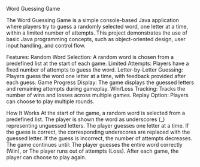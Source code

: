 Word Guessing Game

The Word Guessing Game is a simple console-based Java application where players try to guess a randomly selected word, one letter at a time, within a limited number of attempts. This project demonstrates the use of basic Java programming concepts, such as object-oriented design, user input handling, and control flow.

Features:
Random Word Selection: A random word is chosen from a predefined list at the start of each game.
Limited Attempts: Players have a fixed number of attempts to guess the word.
Letter-by-Letter Guessing: Players guess the word one letter at a time, with feedback provided after each guess.
Game Progress Display: The game displays the guessed letters and remaining attempts during gameplay.
Win/Loss Tracking: Tracks the number of wins and losses across multiple games.
Replay Option: Players can choose to play multiple rounds.

How It Works
At the start of the game, a random word is selected from a predefined list.
The player is shown the word as underscores (_) representing unguessed letters.
The player guesses one letter at a time.
If the guess is correct, the corresponding underscores are replaced with the guessed letter.
If the guess is incorrect, the number of attempts decreases.
The game continues until:
The player guesses the entire word correctly (Win), or
The player runs out of attempts (Loss).
After each game, the player can choose to play again.
